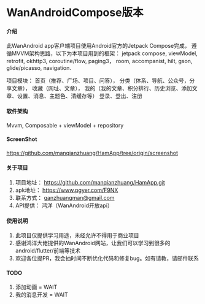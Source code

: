 # WanAndroidCompose版本

#### 介绍
此WanAndroid app客户端项目使用Android官方的Jetpack Compose完成，
遵循MVVM架构思路，以下为本项目用到的框架：
jetpack compose, viewModel, retrofit, okhttp3, coroutine/flow, paging3，
room, accompanist, hilt, gson, glide/picasso, navigation.

项目模块： 
首页（推荐、广场、项目、问答），
分类（体系、导航、公众号，分享文章），
收藏（网址、文章），
我的（我的文章、积分排行、历史浏览、添加文章、设置、消息、主题色、清缓存等）
登录、登出、注册


#### 软件架构
Mvvm, Composable + viewModel + repository 

#### ScreenShot
https://github.com/manqianzhuang/HamApp/tree/origin/screenshot


#### 关于项目

1.  项目地址： https://github.com/manqianzhuang/HamApp.git
2.  apk地址： https://www.pgyer.com/F9NX
3.  联系方式： ganzhuangman@gmail.com
4.  API提供： 鸿洋（WanAndroid开放api）

#### 使用说明

1.  此项目仅提供学习用途，未经允许不得用于商业项目
2.  感谢鸿洋大佬提供的WanAndroid网站，让我们可以学习到很多的android/flutter/前端等技术
3.  欢迎各位提PR，我会抽时间不断优化代码和修复bug。如有请教，请邮件联系

#### TODO
1. 添加动画 = WAIT
2. 我的消息开发 = WAIT

